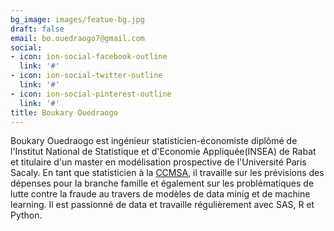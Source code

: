 ```yaml
---
bg_image: images/featue-bg.jpg
draft: false
email: bo.ouedraogo7@gmail.com
social:
- icon: ion-social-facebook-outline
  link: '#'
- icon: ion-social-twitter-outline
  link: '#'
- icon: ion-social-pinterest-outline
  link: '#'
title: Boukary Ouedraogo
---
```


Boukary Ouedraogo est ingénieur statisticien-économiste diplômé de l'Institut National de Statistique et d'Economie Appliquée(INSEA)
de Rabat et titulaire d'un master en modélisation prospective de l'Université Paris Sacaly.
En tant que statisticien à la [CCMSA](https://www.msa.fr/lfy/organisation/conseil-administration-ccmsa), il travaille sur les prévisions
des dépenses pour la branche famille et également sur les problématiques de lutte contre la fraude au travers de modèles de data minig et
de machine learning. Il est passionné de data et travaille régulièrement avec SAS, R et Python.
